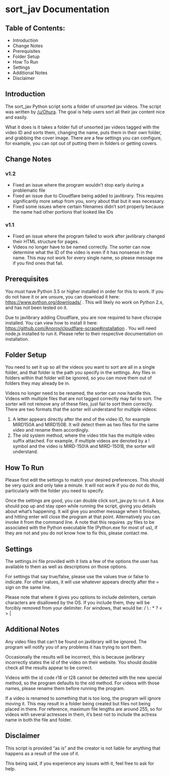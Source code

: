 # sort_jav Documentation

## Table of Contents:
* Introduction
* Change Notes
* Prerequisites
* Folder Setup
* How To Run
* Settings
* Additional Notes
* Disclaimer

## Introduction
The sort_jav Python script sorts a folder of unsorted jav videos. The script was written by
[/u/Ohura](https://reddit.com/user/Ohura). The goal is help users sort all their jav content nice and easily.

What it does is it takes a folder full of unsorted jav videos tagged with the video ID and sorts
them, changing the name, puts them in their own folder, and grabbing the cover image. There
are a few settings you can configure, for example, you can opt out of putting them in folders or
getting covers.

## Change Notes
### v1.2
- Fixed an issue where the program wouldn’t stop early during a problematic file
- Fixed an issue due to Cloudflare being added to javlibrary. This requires significantly
more setup from you, sorry about that but it was necessary.
- Fixed some issues where certain filenames didn’t sort properly because the name had
other portions that looked like IDs
### v1.1
- Fixed an issue where the program failed to work after javlibrary changed their HTML
structure for pages.
- Videos no longer have to be named correctly. The sorter can now determine what the ID
of the video is even if it has nonsense in the name. This may not work for every single
name, so please message me if you find ones that fail.

## Prerequisites
You must have Python 3.5 or higher installed in order for this to work. If you do not have it or are
unsure, you can download it here: https://www.python.org/downloads/ . This will likely no work
on Python 2.x, and has not been tested on it.

Due to javlibrary adding Cloudflare, you are now required to have cfscrape installed. You can
view how to install it here: https://github.com/Anorov/cloudflare-scrape#installation . You will
need node.js installed to run it. Please refer to their respective documentation on installation.

## Folder Setup
You need to set it up so all the videos you want to sort are all in a single folder, and that folder is
the path you specify in the settings. Any files in folders within that folder will be ignored, so you
can move them out of folders they may already be in.

Videos no longer need to be renamed, the sorter can now handle this. Videos with multiple files
that are not tagged correctly may fail to sort. The sorter will not remove any of these files, just
fail to sort them correctly. There are two formats that the sorter will understand for multiple
videos:

1. A letter appears directly after the end of the video ID, for example MIRD150A and
MIRD150B. It will detect them as two files for the same video and rename them
accordingly.
2. The old system method, where the video title has the multiple video suffix attached. For
example, if multiple videos are denoted by a ! symbol and the video is MIRD-150!A and
MIRD-150!B, the sorter will understand.

## How To Run

Please first edit the settings to match your desired preferences. This should be very quick and
only take a minute. It will not work if you do not do this, particularly with the folder you need to
specify.

Once the settings are good, you can double click sort_jav.py to run it. A box should pop up and
stay open while running the script, giving you details about what’s happening. It will give you
another message when it finishes, and hitting enter will close the program at that point.
Alternatively you can invoke it from the command line. A note that this requires .py files to be
associated with the Python executable file (Python.exe for most of us), if they are not and you
do not know how to fix this, please contact me.

## Settings

The settings.ini file provided with it lists a few of the options the user has available to them as
well as descriptions on those options.

For settings that say true/false, please use the values true or false to indicate. For other values,
it will use whatever appears directly after the = sign on the same line.

Please note that where it gives you options to include delimiters, certain characters are
disallowed by the OS. If you include them, they will be forcibly removed from your delimiter. For
windows, that would be: / \ : * ? < > |

## Additional Notes

Any video files that can’t be found on javlibrary will be ignored. The program will notify you of
any problems it has trying to sort them.

Occasionally the results will be incorrect, this is because javlibrary incorrectly states the id of the
video on their website. You should double check all the results appear to be correct.

Videos with the id code r18 or t28 cannot be detected with the new special method, so the
program defaults to the old method. For videos with those names, please rename them before
running the program.

If a video is renamed to something that is too long, the program will ignore moving it. This may
result in a folder being created but files not being placed in there. For reference, maximum file
lengths are around 255, so for videos with several actresses in them, it’s best not to include the
actress name in both the file and folder.

## Disclaimer

This script is provided “as is” and the creator is not liable for anything that happens as a result
of the use of it.

This being said, if you experience any issues with it, feel free to ask for help.